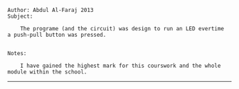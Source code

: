 	

	Author: Abdul Al-Faraj 2013
	Subject:
		
		The programe (and the circuit) was design to run an LED evertime 		a push-pull button was pressed.


	Notes:	

		I have gained the highest mark for this courswork and the whole module within the school.


--------------------------------------------------
